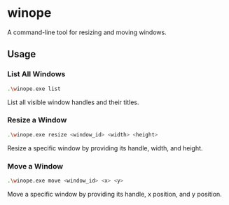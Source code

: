 # winope

A command-line tool for resizing and moving windows.

## Usage

### List All Windows

```bash
.\winope.exe list
```

List all visible window handles and their titles.

### Resize a Window

```bash
.\winope.exe resize <window_id> <width> <height>
```

Resize a specific window by providing its handle, width, and height.

### Move a Window

```bash
.\winope.exe move <window_id> <x> <y>
```

Move a specific window by providing its handle, x position, and y position.
